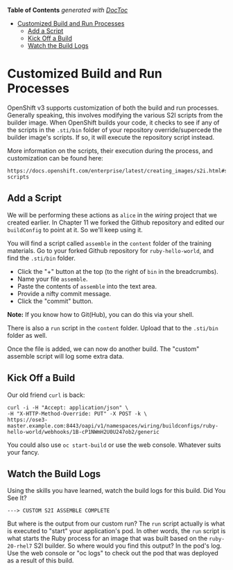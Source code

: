 <!-- START doctoc generated TOC please keep comment here to allow auto update -->
<!-- DON'T EDIT THIS SECTION, INSTEAD RE-RUN doctoc TO UPDATE -->
**Table of Contents**  *generated with [DocToc](https://github.com/thlorenz/doctoc)*

- [Customized Build and Run Processes](#customized-build-and-run-processes)
  - [Add a Script](#add-a-script)
  - [Kick Off a Build](#kick-off-a-build)
  - [Watch the Build Logs](#watch-the-build-logs)

<!-- END doctoc generated TOC please keep comment here to allow auto update -->

# Customized Build and Run Processes
OpenShift v3 supports customization of both the build and run processes.
Generally speaking, this involves modifying the various S2I scripts from the
builder image. When OpenShift builds your code, it checks to see if any of the
scripts in the `.sti/bin` folder of your repository override/supercede the
builder image's scripts. If so, it will execute the repository script instead.

More information on the scripts, their execution during the process, and
customization can be found here:

    https://docs.openshift.com/enterprise/latest/creating_images/s2i.html#s2i-scripts

## Add a Script
We will be performing these actions as `alice` in the *wiring* project that we
created earlier. In Chapter 11 we forked the Github repository and edited our
`buildConfig` to point at it. So we'll keep using it.

You will find a script called `assemble` in the `content` folder of the training
materials. Go to your forked Github repository for `ruby-hello-world`, and find
the `.sti/bin` folder.

* Click the "+" button at the top (to the right of `bin` in the
    breadcrumbs).
* Name your file `assemble`.
* Paste the contents of `assemble` into the text area.
* Provide a nifty commit message.
* Click the "commit" button.

**Note:** If you know how to Git(Hub), you can do this via your shell.

There is also a `run` script in the `content` folder. Upload that to the
`.sti/bin` folder as well.

Once the file is added, we can now do another build. The "custom" assemble
script will log some extra data.

## Kick Off a Build
Our old friend `curl` is back:

    curl -i -H "Accept: application/json" \
    -H "X-HTTP-Method-Override: PUT" -X POST -k \
    https://ose3-master.example.com:8443/oapi/v1/namespaces/wiring/buildconfigs/ruby-hello-world/webhooks/1B-cP1NWmH2U0U247ob2/generic

You could also use `oc start-build` or use the web console. Whatever suits your
fancy.

## Watch the Build Logs
Using the skills you have learned, watch the build logs for this build. Did You See It?

    ---> CUSTOM S2I ASSEMBLE COMPLETE

But where is the output from our custom run? The `run` script actually is what
is executed to "start" your application's pod.  In other words, the `run` script
is what starts the Ruby process for an image that was built based on the
`ruby-20-rhel7` S2I builder. So where would you find this output? In the pod's
log. Use the web console or "oc logs" to check out the pod that was deployed as
a result of this build.

